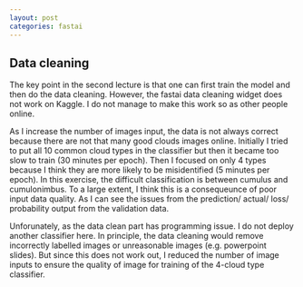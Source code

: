 ```yaml
---
layout: post
categories: fastai
---
```


## Data cleaning


The key point in the second lecture is that one can first train the model and then do the data cleaning. However, the fastai data cleaning widget does not work on Kaggle. I do not manage to make this work so as other people online.

As I increase the number of images input, the data is not always correct because there are not that many good clouds images online. Initially I tried to put all 10 common cloud types in the classifier but then it became too slow to train (30 minutes per epoch). Then I focused on only 4 types because I think they are more likely to be misidentified (5 minutes per epoch). In this exercise, the difficult classification is between cumulus and cumulonimbus. To a large extent, I think this is a consequeunce of poor input data quality. As I can see the issues from the prediction/ actual/ loss/ probability output from the validation data. 

Unforunately, as the data clean part has programming issue. I do not deploy another classifier here. In principle, the data cleaning would remove incorrectly labelled images or unreasonable images (e.g. powerpoint slides). But since this does not work out, I reduced the number of image inputs to ensure the quality of image for training of the 4-cloud type classifier. 
